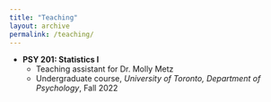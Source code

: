 ```yaml
---
title: "Teaching"
layout: archive
permalink: /teaching/
---
```


* **PSY 201: Statistics I**
  * Teaching assistant for Dr. Molly Metz
  * Undergraduate course, *University of Toronto, Department of Psychology*, Fall 2022


